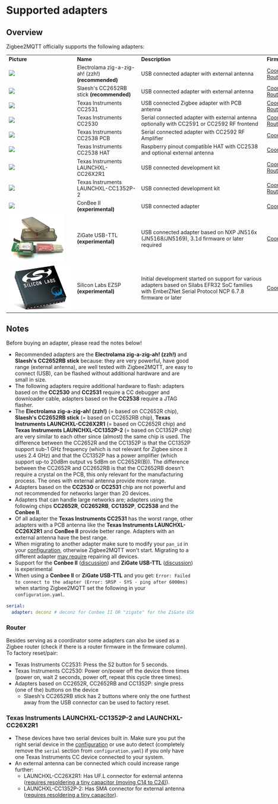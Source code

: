 # Supported adapters

## Overview
Zigbee2MQTT officially supports the following adapters:

<div style="width: 1000px">
<table>
  <tr>
    <td><b>Picture</b></td>
    <td><b>Name</b></td>
    <td><b>Description</b></td>
    <td><b>Firmware</b></td>
    <td><b>Guides</b></td>
    <td><b>Buy</b></td>
  </tr>
  <tr>
    <td><img src="../images/zzh.jpg"></td>
    <td>Electrolama zig-a-zig-ah! (zzh!) <b>(recommended)</b></td>
    <td>USB connected adapter with external antenna</td>
    <td><a href="https://github.com/Koenkk/Z-Stack-firmware/raw/master/coordinator/Z-Stack_3.x.0/bin/CC2652R_coordinator_20210120.zip">Coordinator</a><br/> <a href="https://github.com/Koenkk/Z-Stack-firmware/raw/master/router/Z-Stack_3.x.0/bin/CC2652R_router_20210128.zip">Router</a></td>
    <td><a href="https://electrolama.com/projects/zig-a-zig-ah/#flash-firmware">Flashing</a></td>
    <td><a href="https://www.tindie.com/products/electrolama/zzh-cc2652r-multiprotocol-rf-stick/#product-reviews">Tindie</a></td>
  </tr>
  <tr>
    <td><img src="../images/slaeshs_cc2652rb_stick.jpg"></td>
    <td>Slaesh's CC2652RB stick <b>(recommended)</b></td>
    <td>USB connected adapter with external antenna</td>
    <td><a href="https://github.com/Koenkk/Z-Stack-firmware/raw/master/coordinator/Z-Stack_3.x.0/bin/CC2652RB_coordinator_20210120.zip">Coordinator</a><br/> <a href="https://github.com/Koenkk/Z-Stack-firmware/raw/master/router/Z-Stack_3.x.0/bin/CC2652RB_router_20210128.zip">Router</a></td>
    <td><a href="https://slae.sh/projects/cc2652/#flashing">Flashing</a></td>
    <td><a href="https://slae.sh/projects/cc2652/">Slae.sh</a></td>
  </tr>
  <tr>
    <td><img src="../images/cc2531.jpg"></td>
    <td>Texas Instruments CC2531</td>
    <td>USB connected Zigbee adapter with PCB antenna</td>
    <td>
      <a href="https://github.com/Koenkk/Z-Stack-firmware/tree/master/coordinator/Z-Stack_Home_1.2/bin">Coordinator</a><br/> <a href="https://github.com/Koenkk/Z-Stack-firmware/tree/master/router/Z-Stack_Home_1.2/bin">Router</a></td>
    <td><a href="/information/flashing_the_cc2531.html">Flashing</a></td>
    <td><a href="https://www.aliexpress.com/wholesale?catId=0&initiative_id=SB_20191108075039&SearchText=cc2531">AliExpress</a></td>
  </tr>
  <tr>
    <td><img src="../images/cc2530.jpg"></td>
    <td>Texas Instruments CC2530</td>
    <td>Serial connected adapter with external antenna optionally with CC2591 or CC2592 RF frontend</td>
    <td>
      <a href="https://github.com/Koenkk/Z-Stack-firmware/tree/master/coordinator/Z-Stack_Home_1.2/bin">Coordinator</a><br/> <a href="https://github.com/Koenkk/Z-Stack-firmware/tree/master/router/Z-Stack_Home_1.2/bin">Router</a></td>
    <td><a href="/how_tos/how_to_create_a_cc2530_router.html#2-flashing-the-cc2530">Flashing</a> <a href="/information/connecting_cc2530.html">Connecting</a></td>
    <td><a href="http://www.aliexpress.com/wholesale?catId=0&initiative_id=SB_20181213104041&SearchText=cc2530">AliExpress</a> <a href="http://www.gban.cn/en/product_show.asp?id=43">GBAN</a> <a href="https://www.tindie.com/products/GiovanniCas/cc2530-cc2592-zigbee-dongle/">Tindie</a></td>
  </tr>
  <tr>
    <td><img src="../images/cc2538.jpg"></td>
    <td>Texas Instruments CC2538 PCB</td>
    <td>Serial connected adapter with CC2592 RF Amplifier</td>
    <td>
      <a href="https://github.com/Koenkk/Z-Stack-firmware/tree/master/coordinator/Z-Stack_3.0.x/bin">Coordinator</a><br/></td>
    <td><a href="/information/flashing_the_cc2538.html">Flashing</a></td>
    <td><a href="https://www.aliexpress.com/wholesale?catId=0&initiative_id=SB_20191108075039&SearchText=cc2538">AliExpress</a> <a href="https://www.tindie.com/products/GiovanniCas/cc2538-cc2592-zigbee-dongle-new-zb30/">Tindie</a></td>
  </tr>
  <tr>
    <td><img src="../images/cc2538hat.jpg"></td>
    <td>Texas Instruments CC2538 HAT</td>
    <td>Raspberry pinout compatible HAT with CC2538 and optional external antenna</td>
    <td>
      <a href="https://github.com/Koenkk/Z-Stack-firmware/tree/master/coordinator/Z-Stack_3.0.x/bin">Coordinator</a><br/></td>
    <td><a href="/information/flashing_the_cc2538.html">Flashing</a></td>
    <td><a href="https://www.tindie.com/products/GiovanniCas/zigbee-hat-with-cc2538-for-raspberry/">Tindie</a></td>
  </tr>
  <tr>
    <td><img src="../images/cc26x2r1.jpg"></td>
    <td>Texas Instruments LAUNCHXL-CC26X2R1</td>
    <td>USB connected development kit</td>
    <td><a href="https://github.com/Koenkk/Z-Stack-firmware/raw/master/coordinator/Z-Stack_3.x.0/bin/CC2652R_coordinator_20210120.zip">Coordinator</a><br/> <a href="https://github.com/Koenkk/Z-Stack-firmware/raw/master/router/Z-Stack_3.x.0/bin/CC2652R_router_20210128.zip">Router</a></td>
    <td><a href="/information/flashing_via_uniflash.html">Flashing</a></td>
    <td><a href="http://www.ti.com/tool/LAUNCHXL-CC26X2R1">Texas Instruments</a></td>
  </tr>
  <tr>
    <td><img src="../images/cc1352p2.jpg"></td>
    <td>Texas Instruments LAUNCHXL-CC1352P-2</td>
    <td>USB connected development kit</td>
    <td><a href="https://github.com/Koenkk/Z-Stack-firmware/raw/master/coordinator/Z-Stack_3.x.0/bin/CC1352P2_CC2652P_launchpad_coordinator_20210120.zip">Coordinator</a><br/> <a href="https://github.com/Koenkk/Z-Stack-firmware/raw/master/router/Z-Stack_3.x.0/bin/CC1352P2_CC2652P_launchpad_router_20210128.zip">Router</a></td>
    <td><a href="/information/flashing_via_uniflash.html">Flashing</a></td>
    <td><a href="http://www.ti.com/tool/LAUNCHXL-CC1352P">Texas Instruments</a></td>
  </tr>
  <tr>
    <td><img src="../images/conbee.jpg"></td>
    <td>ConBee II <b>(experimental)</b></td>
    <td>USB connected adapter</td>
    <td><a href="https://github.com/dresden-elektronik/deconz-rest-plugin/wiki/Update-deCONZ-manually">Coordinator</a><br/></td>
    <td><a href="https://github.com/dresden-elektronik/deconz-rest-plugin/wiki/Update-deCONZ-manually">Flashing</a></td>
    <td><a href="https://phoscon.de/en/conbee2?buy=1#buy">Phoscon</a></td>
  </tr>
  <tr>
    <td><img src="../images/zigate_usb_ttl.png"></td>
    <td>ZiGate USB-TTL <b>(experimental)</b></td>
    <td>USB connected adapter based on NXP JN516x (JN5168/JN5169), 3.1d firmware or later required</td>
    <td><a href="https://zigate.fr/tag/firmware/">Coordinator</a><br/></td>
    <td></td>
    <td><a href="https://zigate.fr/boutique/?orderby=date_desc">ZiGate</a></td>
  </tr>
  <tr>
    <td><img src="../images/Silicon_Labs_Gecko_EFR32_SoCs.webp"></td>
    <td>Silicon Labs EZSP <b>(experimental)</b></td>
    <td>Initial development started on support for various adapters based on Silabs EFR32 SoC families with EmberZNet Serial Protocol NCP 6.7.8 firmware or later</td>
    <td><a href="https://github.com/Koenkk/zigbee-herdsman/issues/319">Coordinator</a><br/></td>
    <td></td>
    <td></td>
  </tr>
</table>
</div>

## Notes
Before buying an adapter, please read the notes below!

- Recommended adapters are the **Electrolama zig-a-zig-ah! (zzh!)** and **Slaesh's CC2652RB stick** because: they are very powerful, have good range (external antenna), are well tested with Zigbee2MQTT, are easy to connect (USB), can be flashed without additional hardware and are small in size.
- The following adapters require additional hardware to flash: adapters based on the **CC2530** and **CC2531** require a CC debugger and downloader cable, adapters based on the **CC2538** require a JTAG flasher.
- The **Electrolama zig-a-zig-ah! (zzh!)** (= based on CC2652R chip), **Slaesh's CC2652RB stick** (= based on CC2652RB chip), **Texas Instruments LAUNCHXL-CC26X2R1** (= based on CC2652R chip) and **Texas Instruments LAUNCHXL-CC1352P-2** (= based on CC1352P chip) are very similar to each other since (almost) the same chip is used. The difference between the CC2652R and the CC1352P is that the CC1352P support sub-1 GHz frequency (which is not relevant for Zigbee since it uses 2.4 GHz) and that the CC1352P has a power amplifier (which support up-to 20dBm output vs 5dBm on CC2652R(B)). The difference between the CC2652R and CC2652RB is that the CC2652RB doesn't require a crystal on the PCB, this only relevant for the manufacturing process. The ones with external antenna provide more range.
- Adapters based on the **CC2530** or **CC2531** chip are not powerful and not recommended for networks larger than 20 devices.
- Adapters that can handle large networks are; adapters using the following chips **CC2652R**, **CC2652RB**, **CC1352P**, **CC2538** and the **Conbee II**.
- Of all adapter the **Texas Instruments CC2531** has the worst range, other adapters with a PCB antenna like the **Texas Instruments LAUNCHXL-CC26X2R1** and **ConBee II** provide better range. Adapters with an external antenna have the best range.
- When migrating to another adapter make sure to modify your `pan_id` in your [configuration](configuration.md), otherwise Zigbee2MQTT won't start. Migrating to a different adapter [may require](./FAQ.md#what-does-and-does-not-require-repairing-of-all-devices) repairing all devices.
- Support for the **Conbee II** ([discussion](https://github.com/Koenkk/zigbee-herdsman/issues/72)) and **ZiGate USB-TTL** ([discussion](https://github.com/Koenkk/zigbee-herdsman/issues/242)) is experimental
- When using a **Conbee II** or **ZiGate USB-TTL** and you get: `Error: Failed to connect to the adapter (Error: SRSP - SYS - ping after 6000ms)` when starting Zigbee2MQTT set the following in your `configuration.yaml`.

```yaml
serial:
  adapter: deconz # deconz for Conbee II OR "zigate" for the ZiGate USB-TTL
```

### Router
Besides serving as a coordinator some adapters can also be used as a Zigbee router (check if there is a router firmware in the firmware column). To factory reset/pair:
- Texas Instruments CC2531: Press the S2 button for 5 seconds.
- Texas Instruments CC2530: Power on/power off the device three times (power on, wait 2 seconds, power off, repeat this cycle three times).
- Adapters based on CC2652R, CC2652RB and CC1352P: single press (one of the) buttons on the device
  - Slaesh's CC2652RB stick has 2 buttons where only the one furthest away from the USB connector can be used to factory reset.

### Texas Instruments LAUNCHXL-CC1352P-2 and LAUNCHXL-CC26X2R1
- These devices have two serial devices built in. Make sure you put the right serial device in the [configuration](configuration.md) or use auto detect (completely remove the `serial` section from `configuration.yaml`) if you only have one Texas Instruments CC device connected to your system.
- An external antenna can be connected which could increase range further:
  - LAUNCHXL-CC26X2R1: Has UF.L connector for external antenna ([requires resoldering a tiny capacitor (moving C14 to C24)](http://e2e.ti.com/support/wireless-connectivity/zigbee-and-thread/f/158/t/880219?LAUNCHXL-CC26X2R1-Antenna-CC26X2R1)).
  - LAUNCHXL-CC1352P-2: Has SMA connector for external antenna ([requires resoldering a tiny capacitor](https://github.com/Koenkk/zigbee2mqtt/issues/2162#issuecomment-570286663)).
